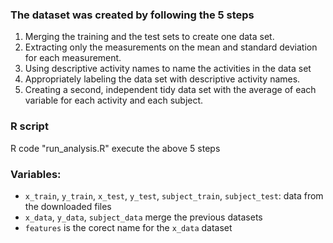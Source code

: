 ### The dataset was created by following the 5 steps

1. Merging the training and the test sets to create one data set.
2. Extracting only the measurements on the mean and standard deviation for each measurement. 
3. Using descriptive activity names to name the activities in the data set
4. Appropriately labeling the data set with descriptive activity names. 
5. Creating a second, independent tidy data set with the average of each variable for each activity and each subject. 

### R script
R code "run_analysis.R" execute the above 5 steps

### Variables:   
- `x_train`, `y_train`, `x_test`, `y_test`, `subject_train`, `subject_test`: data from the downloaded files
- `x_data`, `y_data`, `subject_data` merge the previous datasets
- `features` is the corect name for the `x_data` dataset
